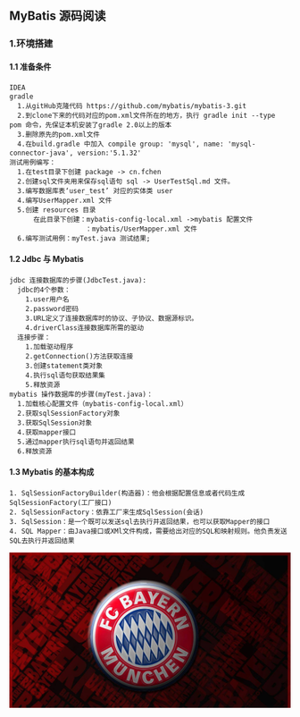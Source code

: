## MyBatis 源码阅读
### 1.环境搭建
#### 1.1 准备条件
    IDEA
    gradle
      1.从gitHub克隆代码 https://github.com/mybatis/mybatis-3.git
      2.到clone下来的代码对应的pom.xml文件所在的地方，执行 gradle init --type pom 命令，先保证本机安装了gradle 2.0以上的版本
      3.删除原先的pom.xml文件
      4.在build.gradle 中加入 compile group: 'mysql', name: 'mysql-connector-java', version:'5.1.32'
    测试用例编写：
      1.在test目录下创建 package -> cn.fchen
      2.创建sql文件夹用来保存sql语句 sql -> UserTestSql.md 文件。
      3.编写数据库表‘user_test’ 对应的实体类 user
      4.编写UserMapper.xml 文件
      5.创建 resources 目录 
          在此目录下创建：mybatis-config-local.xml ->mybatis 配置文件
                       ：mybatis/UserMapper.xml 文件
      6.编写测试用例：myTest.java 测试结果;       
#### 1.2 Jdbc 与 Mybatis
    jdbc 连接数据库的步骤(JdbcTest.java):
      jdbc的4个参数：
        1.user用户名
        2.password密码
        3.URL定义了连接数据库时的协议、子协议、数据源标识。
        4.driverClass连接数据库所需的驱动
      连接步骤：
        1.加载驱动程序
        2.getConnection()方法获取连接
        3.创建statement类对象
        4.执行sql语句获取结果集
        5.释放资源
    mybatis 操作数据库的步骤(myTest.java)：
      1.加载核心配置文件（mybatis-config-local.xml）
      2.获取sqlSessionFactory对象  
      3.获取SqlSession对象
      4.获取mapper接口
      5.通过mapper执行sql语句并返回结果
      6.释放资源
#### 1.3 Mybatis 的基本构成
    1. SqlSessionFactoryBuilder(构造器)：他会根据配置信息或者代码生成SqlSessionFactory(工厂接口)
    2. SqlSessionFactory：依靠工厂来生成SqlSession(会话)
    3. SqlSession：是一个既可以发送sql去执行并返回结果，也可以获取Mapper的接口
    4. SQL Mapper：由Java接口或XMl文件构成，需要给出对应的SQL和映射规则。他负责发送SQL去执行并返回结果
  ![image](https://github.com/FunCheney/mybatis/blob/master/images/timg%20(1).jpg)
                                      
                                        
